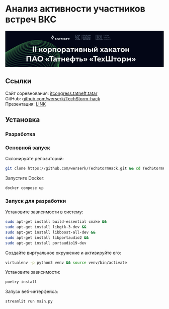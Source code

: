 # Анализ активности участников встреч ВКС

![images/header.png](images/header.png)

## Ссылки

Сайт соревнования: [itcongress.tatneft.tatar](https://itcongress.tatneft.tatar/) \
GitHub: [github.com/werserk/TechStorm-hack](https://github.com/werserk/TechStorm-hack/) \
Презентация: [LINK](https://docs.google.com/presentation/d/1CF9RO24Hzh5-FVmpxpWyX9oChEJhYoVV/edit?usp=sharing&ouid=116202268270672729224&rtpof=true&sd=true)

## Установка

### Разработка

### Основной запуск

Склонируйте репозиторий:

```bash
git clone https://github.com/werserk/TechStormHack.git && cd TechStormHack
```

Запустите Docker:

```bash
docker compose up
```

### Запуск для разработки

Установите зависимости в систему:

```bash
sudo apt-get install build-essential cmake &&
sudo apt-get install libgtk-3-dev &&
sudo apt-get install libboost-all-dev &&
sudo apt-get install libportaudio2 && 
sudo apt-get install portaudio19-dev
```

Создайте виртуальное окружение и активируйте его:

```bash
virtualenv -p python3 venv && source venv/bin/activate
```

Установите зависимости:

```bash
poetry install
```

Запуск веб-интерфейса:

```bash
streamlit run main.py
```
